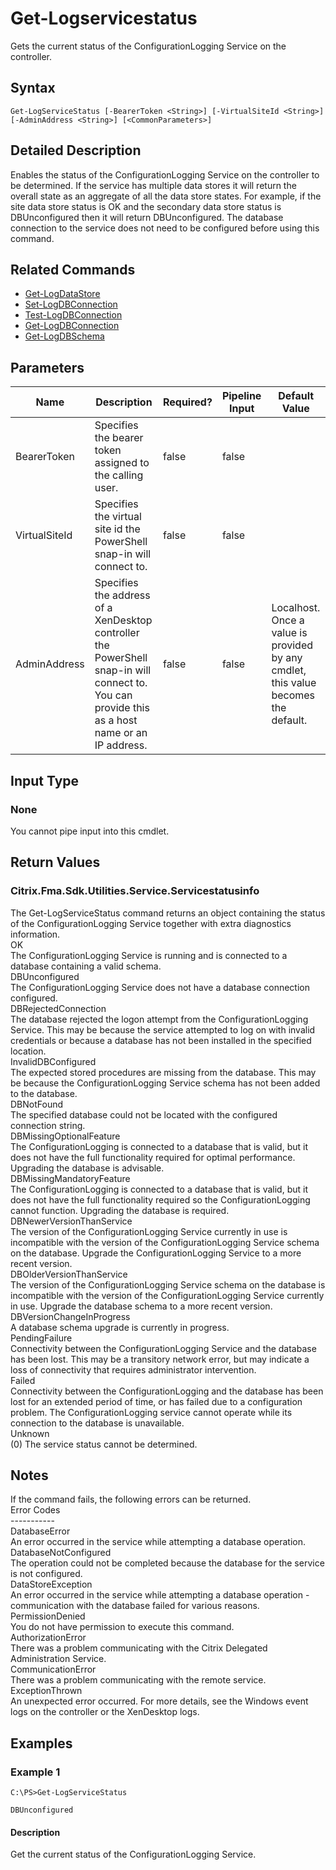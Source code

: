 ﻿
# Get-Logservicestatus
Gets the current status of the ConfigurationLogging Service on the controller.
## Syntax
```
Get-LogServiceStatus [-BearerToken <String>] [-VirtualSiteId <String>] [-AdminAddress <String>] [<CommonParameters>]
```
## Detailed Description
Enables the status of the ConfigurationLogging Service on the controller to be determined. If the service has multiple data stores it will return the overall state as an aggregate of all the data store states. For example, if the site data store status is OK and the secondary data store status is DBUnconfigured then it will return DBUnconfigured. The database connection to the service does not need to be configured before using this command.


## Related Commands

* [Get-LogDataStore](../Get-LogDataStore/)
* [Set-LogDBConnection](../Set-LogDBConnection/)
* [Test-LogDBConnection](../Test-LogDBConnection/)
* [Get-LogDBConnection](../Get-LogDBConnection/)
* [Get-LogDBSchema](../Get-LogDBSchema/)
## Parameters
| Name   | Description | Required? | Pipeline Input | Default Value |
| --- | --- | --- | --- | --- |
| BearerToken | Specifies the bearer token assigned to the calling user. | false | false |  |
| VirtualSiteId | Specifies the virtual site id the PowerShell snap-in will connect to. | false | false |  |
| AdminAddress | Specifies the address of a XenDesktop controller the PowerShell snap-in will connect to. You can provide this as a host name or an IP address. | false | false | Localhost. Once a value is provided by any cmdlet, this value becomes the default. |

## Input Type

### None
You cannot pipe input into this cmdlet.
## Return Values

### Citrix.Fma.Sdk.Utilities.Service.Servicestatusinfo
The Get-LogServiceStatus command returns an object containing the status of the ConfigurationLogging Service together with extra diagnostics information.<br>OK<br>    The ConfigurationLogging Service is running and is connected to a database containing a valid schema.<br>DBUnconfigured<br>    The ConfigurationLogging Service does not have a database connection configured.<br>DBRejectedConnection<br>    The database rejected the logon attempt from the ConfigurationLogging Service.  This may be because the service attempted to log on with invalid credentials or because a database has not been installed in the specified location.<br>InvalidDBConfigured<br>    The expected stored procedures are missing from the database.  This may be because the ConfigurationLogging Service schema has not been added to the database.<br>DBNotFound<br>    The specified database could not be located with the configured connection string.<br>DBMissingOptionalFeature<br>    The ConfigurationLogging is connected to a database that is valid, but it does not have the full functionality required for optimal performance. Upgrading the database is advisable.<br>DBMissingMandatoryFeature<br>    The ConfigurationLogging is connected to a database that is valid, but it does not have the full functionality required so the ConfigurationLogging cannot function. Upgrading the database is required.<br>DBNewerVersionThanService<br>    The version of the ConfigurationLogging Service currently in use is incompatible with the version of the ConfigurationLogging Service schema on the database.  Upgrade the ConfigurationLogging Service to a more recent version.<br>DBOlderVersionThanService<br>    The version of the ConfigurationLogging Service schema on the database is incompatible with the version of the ConfigurationLogging Service currently in use.  Upgrade the database schema to a more recent version.<br>DBVersionChangeInProgress<br>    A database schema upgrade is currently in progress.<br>PendingFailure<br>    Connectivity between the ConfigurationLogging Service and the database has been lost. This may be a transitory network error, but may indicate a loss of connectivity that requires administrator intervention.<br>Failed<br>    Connectivity between the ConfigurationLogging and the database has been lost for an extended period of time, or has failed due to a configuration problem. The ConfigurationLogging service cannot operate while its connection to the database is unavailable.<br>Unknown<br>    (0) The service status cannot be determined.
## Notes
If the command fails, the following errors can be returned.<br>    Error Codes<br>    -----------<br>    DatabaseError<br>        An error occurred in the service while attempting a database operation.<br>    DatabaseNotConfigured<br>        The operation could not be completed because the database for the service is not configured.<br>    DataStoreException<br>        An error occurred in the service while attempting a database operation - communication with the database failed for various reasons.<br>    PermissionDenied<br>        You do not have permission to execute this command.<br>    AuthorizationError<br>        There was a problem communicating with the Citrix Delegated Administration Service.<br>    CommunicationError<br>        There was a problem communicating with the remote service.<br>    ExceptionThrown<br>        An unexpected error occurred.  For more details, see the Windows event logs on the controller or the XenDesktop logs.
## Examples

### Example 1
```
C:\PS>Get-LogServiceStatus

DBUnconfigured
```
#### Description
Get the current status of the ConfigurationLogging Service.
